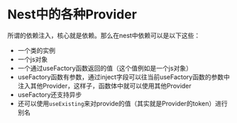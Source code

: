 # Nest中的各种Provider

所谓的依赖注入，核心就是依赖。那么在nest中依赖可以是以下这些：
- 一个类的实例
- 一个js对象
- 一个通过useFactory函数返回的值（这个值例如是一个js对象）
- useFactory函数有参数，通过inject字段可以往当前useFactory函数的参数中注入其他Provider，这样子，函数体中就可以使用其他Provider
- useFactory还支持异步
- 还可以使用`useExisting`来对provide的值（其实就是Provider的token）进行别名